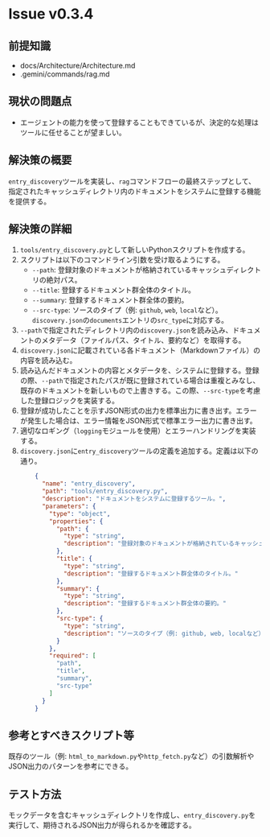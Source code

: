 # Issue v0.3.4

## 前提知識
- docs/Architecture/Architecture.md
- .gemini/commands/rag.md

## 現状の問題点
- エージェントの能力を使って登録することもできているが、決定的な処理はツールに任せることが望ましい。

## 解決策の概要
`entry_discovery`ツールを実装し、`rag`コマンドフローの最終ステップとして、指定されたキャッシュディレクトリ内のドキュメントをシステムに登録する機能を提供する。

## 解決策の詳細
1.  `tools/entry_discovery.py`として新しいPythonスクリプトを作成する。
2.  スクリプトは以下のコマンドライン引数を受け取るようにする。
    - `--path`: 登録対象のドキュメントが格納されているキャッシュディレクトリの絶対パス。
    - `--title`: 登録するドキュメント群全体のタイトル。
    - `--summary`: 登録するドキュメント群全体の要約。
    - `--src-type`: ソースのタイプ（例: `github`, `web`, `local`など）。`discovery.json`の`documents`エントリの`src_type`に対応する。
3.  `--path`で指定されたディレクトリ内の`discovery.json`を読み込み、ドキュメントのメタデータ（ファイルパス、タイトル、要約など）を取得する。
4.  `discovery.json`に記載されている各ドキュメント（Markdownファイル）の内容を読み込む。
5.  読み込んだドキュメントの内容とメタデータを、システムに登録する。登録の際、`--path`で指定されたパスが既に登録されている場合は重複とみなし、既存のドキュメントを新しいもので上書きする。この際、`--src-type`を考慮した登録ロジックを実装する。
6.  登録が成功したことを示すJSON形式の出力を標準出力に書き出す。エラーが発生した場合は、エラー情報をJSON形式で標準エラー出力に書き出す。
7.  適切なロギング（`logging`モジュールを使用）とエラーハンドリングを実装する。
8.  `discovery.json`に`entry_discovery`ツールの定義を追加する。定義は以下の通り。
    ```json
        {
          "name": "entry_discovery",
          "path": "tools/entry_discovery.py",
          "description": "ドキュメントをシステムに登録するツール。",
          "parameters": {
            "type": "object",
            "properties": {
              "path": {
                "type": "string",
                "description": "登録対象のドキュメントが格納されているキャッシュディレクトリの絶対パス。"
              },
              "title": {
                "type": "string",
                "description": "登録するドキュメント群全体のタイトル。"
              },
              "summary": {
                "type": "string",
                "description": "登録するドキュメント群全体の要約。"
              },
              "src-type": {
                "type": "string",
                "description": "ソースのタイプ（例: github, web, localなど）。"
              }
            },
            "required": [
              "path",
              "title",
              "summary",
              "src-type"
            ]
          }
        }
    ```

## 参考とすべきスクリプト等
既存のツール（例: `html_to_markdown.py`や`http_fetch.py`など）の引数解析やJSON出力のパターンを参考にできる。

## テスト方法
モックデータを含むキャッシュディレクトリを作成し、`entry_discovery.py`を実行して、期待されるJSON出力が得られるかを確認する。

